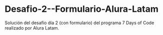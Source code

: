 # Desafio-2--Formulario-Alura-Latam
Solución del desafío día 2 (con formulario) del programa 7 Days of Code realizado por Alura Latam.
